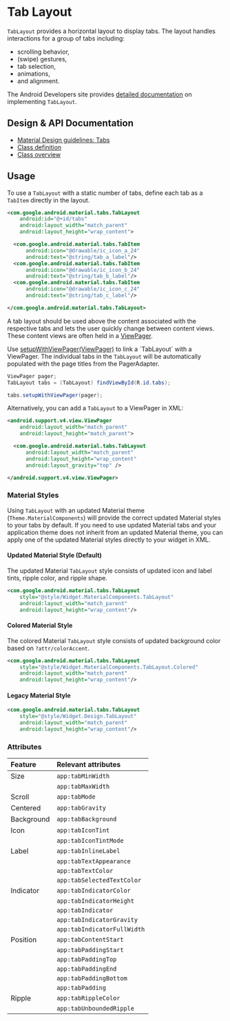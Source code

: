 <!--docs:
title: "Tab Layout"
layout: detail
section: components
excerpt: "A horizontal layout to display tabs."
iconId: tabs
path: /catalog/tab-layout/
-->

# Tab Layout

`TabLayout` provides a horizontal layout to display tabs. The layout handles
interactions for a group of tabs including:

- scrolling behavior,
- (swipe) gestures,
- tab selection,
- animations,
- and alignment.

The Android Developers site provides [detailed documentation](https://developer.android.com/reference/com/google/android/material/tabs/TabLayout.html)
on implementing `TabLayout`.

## Design & API Documentation

-   [Material Design guidelines:
    Tabs](https://material.io/go/design-tabs)
    <!--{: .icon-list-item.icon-list-item--spec }-->
-   [Class
    definition](https://github.com/material-components/material-components-android/tree/master/lib/java/com/google/android/material/tabs/TabLayout.java)
    <!--{: .icon-list-item.icon-list-item--link }-->
-   [Class
    overview](https://developer.android.com/reference/com/google/android/material/tabs/TabLayout.html)
    <!--{: .icon-list-item.icon-list-item--link }--> <!--{: .icon-list }-->

## Usage

To use a `TabLayout` with a static number of tabs, define each tab as a
`TabItem` directly in the layout.

```xml
<com.google.android.material.tabs.TabLayout
    android:id="@+id/tabs"
    android:layout_width="match_parent"
    android:layout_height="wrap_content">

  <com.google.android.material.tabs.TabItem
      android:icon="@drawable/ic_icon_a_24"
      android:text="@string/tab_a_label"/>
  <com.google.android.material.tabs.TabItem
      android:icon="@drawable/ic_icon_b_24"
      android:text="@string/tab_b_label"/>
  <com.google.android.material.tabs.TabItem
      android:icon="@drawable/ic_icon_c_24"
      android:text="@string/tab_c_label"/>

</com.google.android.material.tabs.TabLayout>
```

A tab layout should be used above the content associated with the respective
tabs and lets the user quickly change between content views. These content views
are often held in a
[ViewPager](https://developer.android.com/reference/android/support/v4/view/ViewPager.html).

Use [setupWithViewPager(ViewPager)](https://developer.android.com/reference/com/google/android/material/tabs/TabLayout.html#setupWithViewPager(android.support.v4.view.ViewPager))
to link a `TabLayout` with a ViewPager. The
individual tabs in the `TabLayout` will be automatically populated with the page
titles from the PagerAdapter.

```java
ViewPager pager;
TabLayout tabs = (TabLayout) findViewById(R.id.tabs);

tabs.setupWithViewPager(pager);
```

Alternatively, you can add a `TabLayout` to a ViewPager in XML:

```xml
<android.support.v4.view.ViewPager
    android:layout_width="match_parent"
    android:layout_height="match_parent">

  <com.google.android.material.tabs.TabLayout
      android:layout_width="match_parent"
      android:layout_height="wrap_content"
      android:layout_gravity="top" />

</android.support.v4.view.ViewPager>
```

### Material Styles

Using `TabLayout` with an updated Material theme (`Theme.MaterialComponents`)
will provide the correct updated Material styles to your tabs by default. If you
need to use updated Material tabs and your application theme does not inherit
from an updated Material theme, you can apply one of the updated Material styles
directly to your widget in XML.

#### Updated Material Style (Default)

The updated Material `TabLayout` style consists of updated icon and label tints,
ripple color, and ripple shape.

```xml
<com.google.android.material.tabs.TabLayout
    style="@style/Widget.MaterialComponents.TabLayout"
    android:layout_width="match_parent"
    android:layout_height="wrap_content"/>
```

#### Colored Material Style

The colored Material `TabLayout` style consists of updated background color
based on `?attr/colorAccent`.

```xml
<com.google.android.material.tabs.TabLayout
    style="@style/Widget.MaterialComponents.TabLayout.Colored"
    android:layout_width="match_parent"
    android:layout_height="wrap_content"/>
```

#### Legacy Material Style

```xml
<com.google.android.material.tabs.TabLayout
    style="@style/Widget.Design.TabLayout"
    android:layout_width="match_parent"
    android:layout_height="wrap_content"/>
```

### Attributes

Feature    | Relevant attributes
:--------- | :--------------------------
Size       | `app:tabMinWidth`
           | `app:tabMaxWidth`
Scroll     | `app:tabMode`
Centered   | `app:tabGravity`
Background | `app:tabBackground`
Icon       | `app:tabIconTint`
           | `app:tabIconTintMode`
Label      | `app:tabInlineLabel`
           | `app:tabTextAppearance`
           | `app:tabTextColor`
           | `app:tabSelectedTextColor`
Indicator  | `app:tabIndicatorColor`
           | `app:tabIndicatorHeight`
           | `app:tabIndicator`
           | `app:tabIndicatorGravity`
           | `app:tabIndicatorFullWidth`
Position   | `app:tabContentStart`
           | `app:tabPaddingStart`
           | `app:tabPaddingTop`
           | `app:tabPaddingEnd`
           | `app:tabPaddingBottom`
           | `app:tabPadding`
Ripple     | `app:tabRippleColor`
           | `app:tabUnboundedRipple`

